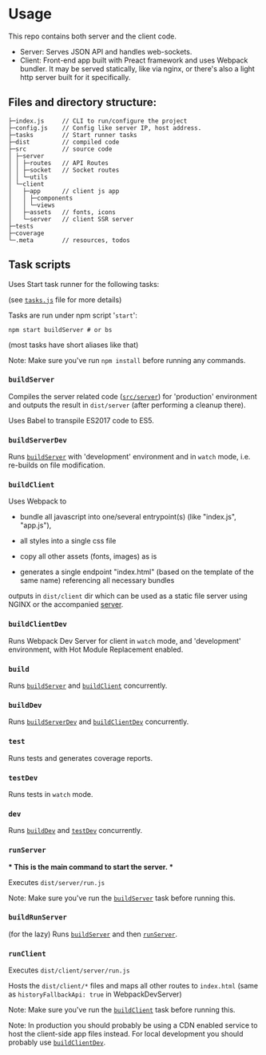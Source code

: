 # Usage

This repo contains both server and the client code.

* Server: Serves JSON API and handles web-sockets.
* Client: Front-end app built with Preact framework and uses Webpack bundler. It may be served statically, like via nginx, or there's also a light http server built for it specifically.

## Files and directory structure:

```
├─index.js     // CLI to run/configure the project
├─config.js    // Config like server IP, host address.
├─tasks        // Start runner tasks
├─dist         // compiled code
├─src          // source code
│ ├─server
│ │ ├─routes   // API Routes
│ │ ├─socket   // Socket routes
│ │ └─utils
│ └─client
│   ├─app      // client js app
│   │ ├─components
│   │ └─views
│   ├─assets   // fonts, icons
│   └─server   // client SSR server
├─tests
├─coverage
└─.meta        // resources, todos
```

## Task scripts

Uses Start task runner for the following tasks:

(see [`tasks.js`](../tasks/tasks.js) file for more details)

Tasks are run under npm script '`start`':
```
npm start buildServer # or bs
```
(most tasks have short aliases like that)

Note: Make sure you've run `npm install` before running any commands.

### `buildServer`

Compiles the server related code ([`src/server`](../src/server)) for 'production' environment and outputs the result in `dist/server` (after performing a cleanup there).

Uses Babel to transpile ES2017 code to ES5.

### `buildServerDev`

Runs [`buildServer`](#buildServer) with 'development' environment and in `watch` mode, i.e. re-builds on file modification.

### `buildClient`

Uses Webpack to

* bundle all javascript into one/several entrypoint(s) (like "index.js", "app.js"),

* all styles into a single css file

* copy all other assets (fonts, images) as is

* generates a single endpoint "index.html" (based on the template of the same name) referencing all necessary bundles

outputs in `dist/client` dir which can be used as a static file server using NGINX or the accompanied [server](../src/client/server).

### `buildClientDev`

Runs Webpack Dev Server for client in `watch` mode, and 'development' environment, with Hot Module Replacement enabled.

### `build`

Runs [`buildServer`](#buildServer) and [`buildClient`](#buildClient) concurrently.

### `buildDev`

Runs [`buildServerDev`](#buildServerDev) and [`buildClientDev`](#buildClientDev) concurrently.

### `test`

Runs tests and generates coverage reports.

### `testDev`

Runs tests in `watch` mode.

### `dev`

Runs [`buildDev`](#buildDev) and [`testDev`](#testDev) concurrently.

### **`runServer`**

**\* This is the main command to start the server. \***

Executes `dist/server/run.js`

Note: Make sure you've run the [`buildServer`](#buildServer) task before running this.

### `buildRunServer`

(for the lazy) Runs [`buildServer`](#buildServer) and then [`runServer`](#runServer).

### `runClient`

Executes `dist/client/server/run.js`

Hosts the `dist/client/*` files and maps all other routes to `index.html` (same as `historyFallbackApi: true` in WebpackDevServer)

Note: Make sure you've run the [`buildClient`](#buildClient) task before running this.

Note: In production you should probably be using a CDN enabled service to host the client-side app files instead. For local development you should probably use [`buildClientDev`](#buildClientDev).

